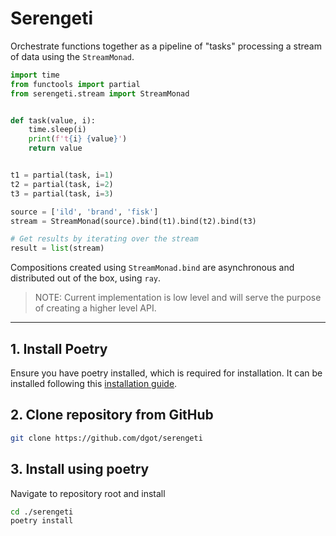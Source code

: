 # Serengeti

Orchestrate functions together as a pipeline of "tasks" processing a stream of
data using the `StreamMonad`.

```python
import time
from functools import partial
from serengeti.stream import StreamMonad


def task(value, i):
    time.sleep(i)
    print(f't{i} {value}')
    return value


t1 = partial(task, i=1)
t2 = partial(task, i=2)
t3 = partial(task, i=3)

source = ['ild', 'brand', 'fisk']
stream = StreamMonad(source).bind(t1).bind(t2).bind(t3)

# Get results by iterating over the stream
result = list(stream)

```

Compositions created using `StreamMonad.bind` are asynchronous and distributed
out of the box, using `ray`.

> NOTE: Current implementation is low level and will serve the purpose of
> creating a higher level API.

______

## 1. Install Poetry

Ensure you have poetry installed, which is required for installation. It can
be installed following this [installation guide](https://python-poetry.org/docs/#installation).

## 2. Clone repository from GitHub

```bash
git clone https://github.com/dgot/serengeti
```

## 3. Install using poetry

Navigate to repository root and install

```bash
cd ./serengeti
poetry install
```
